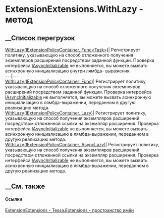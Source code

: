 # ExtensionExtensions.WithLazy - метод
##  __Список перегрузок
[WithLazy(IExtensionPolicyContainer,
Func<Task<IExtension>>)](M_Tessa_Extensions_ExtensionExtensions_WithLazy.htm)|
Регистрирует политику, указывающую на способ отложенного получения экземпляров
расширений посредством заданной функции. Проверка интерфейса
[IAsyncInitializable](T_Tessa_Platform_IAsyncInitializable.htm) не
выполняется, вы можете вызвать асинхронную инициализацию внутри лямбда-
выражения.  
---|---  
[WithLazy(IExtensionPolicyContainer,
Func<IExtension>)](M_Tessa_Extensions_ExtensionExtensions_WithLazy_1.htm)|
Регистрирует политику, указывающую на способ отложенного получения экземпляров
расширений посредством заданной функции. Проверка интерфейса
[IAsyncInitializable](T_Tessa_Platform_IAsyncInitializable.htm) не
выполняется, вы можете вызвать асинхронную инициализацию в лямбда-выражении,
переданном в другую реализацию метода.  
[WithLazy(IExtensionPolicyContainer,
Lazy<IExtension>)](M_Tessa_Extensions_ExtensionExtensions_WithLazy_2.htm)|
Регистрирует политику, указывающую на способ получения экземпляров расширений
посредством отложенной ссылки на экземпляр расширения. Проверка интерфейса
[IAsyncInitializable](T_Tessa_Platform_IAsyncInitializable.htm) не
выполняется, вы можете вызвать асинхронную инициализацию в лямбда-выражении,
переданном в другую реализацию метода.  
[WithLazy(IExtensionPolicyContainer,
AsyncLazy<IExtension>)](M_Tessa_Extensions_ExtensionExtensions_WithLazy_3.htm)|
Регистрирует политику, указывающую на способ получения экземпляров расширений
посредством отложенной ссылки на экземпляр расширения. Проверка интерфейса
[IAsyncInitializable](T_Tessa_Platform_IAsyncInitializable.htm) не
выполняется, вы можете вызвать асинхронную инициализацию в лямбда-выражении,
переданном в другую реализацию метода.  
## __См. также
#### Ссылки
[ExtensionExtensions - ](T_Tessa_Extensions_ExtensionExtensions.htm)
[Tessa.Extensions - пространство имён](N_Tessa_Extensions.htm)

